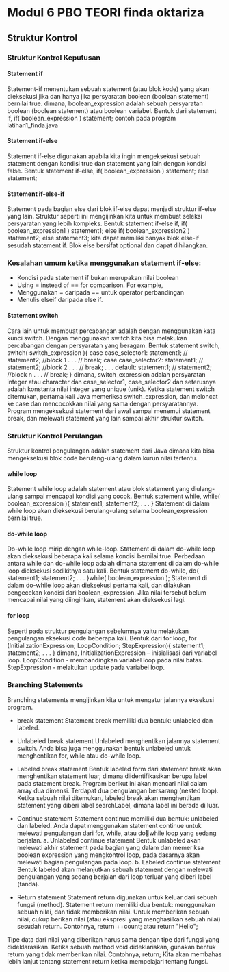 # Modul 6 PBO TEORI finda oktariza

## Struktur Kontrol 

### Struktur Kontrol Keputusan
#### Statement if 
Statement-if menentukan sebuah statement (atau blok kode) yang akan dieksekusi jika dan hanya jika persyaratan boolean (boolean statement) bernilai true. dimana, boolean_expression adalah sebuah persyaratan boolean (boolean statement) atau boolean variabel.
Bentuk dari statement if, 
if( boolean_expression ) 
 statement; 
contoh pada program latihan1_finda.java

#### Statement if-else
Statement if-else digunakan apabila kita ingin mengeksekusi sebuah statement dengan kondisi true dan statement yang lain dengan kondisi false. 
Bentuk statement if-else, 
if( boolean_expression ) 
 statement; 
else 
 statement; 
 
#### Statement if-else-if 
Statement pada bagian else dari blok if-else dapat menjadi struktur if-else yang lain. Struktur seperti ini mengijinkan kita untuk membuat seleksi persyaratan yang lebih kompleks. 
Bentuk statement if-else if, 
if( boolean_expression1 ) 
 statement1; 
else if( boolean_expression2 ) 
 statement2; 
else 
 statement3;
 kita dapat memiliki banyak blok else-if sesudah statement if. Blok else 
bersifat optional dan dapat dihilangkan.
 
### Kesalahan umum ketika menggunakan statement if-else: 
* Kondisi pada statement if bukan merupakan nilai boolean
* Using = instead of == for comparison. For example, 
* Menggunakan = daripada == untuk operator perbandingan
* Menulis elseif daripada else if.


#### Statement switch 
Cara lain untuk membuat percabangan adalah dengan menggunakan kata kunci switch. Dengan menggunakan switch kita bisa melakukan percabangan dengan persyaratan yang beragam.
Bentuk statement switch, 
switch( switch_expression ){ 
 case case_selector1: 
 statement1; // 
 statement2; //block 1 
 . . . // 
 break; 
 case case_selector2: 
 statement1; // 
 statement2; //block 2 
 . . . // 
 break; 
 . . . 
 default: 
 statement1; // 
 statement2; //block n 
 . . . // 
 break; 
} 
dimana, switch_expression adalah persyaratan integer atau character dan 
case_selector1, case_selector2 dan seterusnya adalah konstanta nilai integer yang unique (unik). Ketika statement switch ditemukan, pertama kali Java memeriksa switch_expression, dan meloncat ke case dan mencocokkan nilai yang sama dengan persyaratannya. Program mengeksekusi statement dari awal sampai menemui statement break, dan melewati statement yang lain sampai akhir struktur switch. 

### Struktur Kontrol Perulangan 
Struktur kontrol pengulangan adalah statement dari Java dimana kita bisa mengeksekusi blok code berulang-ulang dalam kurun nilai tertentu.
#### while loop 
Statement while loop adalah statement atau blok statement yang diulang-ulang sampai mencapai kondisi yang cocok. 
Bentuk statement while, 
while( boolean_expression ){ 
 statement1; 
 statement2; 
 . . . 
} 
Statement di dalam while loop akan dieksekusi berulang-ulang selama boolean_expression bernilai true. 

####  do-while loop 
Do-while loop mirip dengan while-loop. Statement di dalam do-while loop akan 
dieksekusi beberapa kali selama kondisi bernilai true. Perbedaan antara while dan do-while loop adalah dimana statement di dalam do-while loop dieksekusi sedikitnya satu kali. 
Bentuk statement do-while, 
do{ 
 statement1; 
 statement2; 
 . . . 
}while( boolean_expression ); 
Statement di dalam do-while loop akan dieksekusi pertama kali, dan dilakukan 
pengecekan kondisi dari boolean_expression. Jika nilai tersebut belum mencapai nilai yang diinginkan, statement akan dieksekusi lagi.

#### for loop 
Seperti pada struktur pengulangan sebelumnya yaitu melakukan pengulangan eksekusi code beberapa kali. 
Bentuk dari for loop, 
for (InitializationExpression; LoopCondition; StepExpression){ 
 statement1; 
 statement2; 
 . . . 
} 
dimana, 
 InitializationExpression – inisialisasi dari variabel loop. 
 LoopCondition - membandingkan variabel loop pada nilai batas. 
 StepExpression - melakukan update pada variabel loop.
 
 ### Branching Statements 
Branching statements mengijinkan kita untuk mengatur jalannya eksekusi program.
* break statement 
Statement break memiliki dua bentuk: unlabeled dan labeled. 
* Unlabeled break statement 
Unlabeled menghentikan jalannya statement switch. Anda bisa juga menggunakan 
bentuk unlabeled untuk menghentikan for, while atau do-while loop.
* Labeled break statement 
Bentuk labeled form dari statement break akan menghentikan statement luar, dimana diidentifikasikan berupa label pada statement break. Program berikut ini akan mencari nilai dalam array dua dimensi. Terdapat dua pengulangan bersarang (nested loop). Ketika sebuah nilai ditemukan, labeled break akan menghentikan statement yang diberi label searchLabel, dimana label ini berada di luar. 
* Continue statement 
Statement continue memiliki dua bentuk: unlabeled dan labeled. Anda dapat 
menggunakan statement continue untuk melewati pengulangan dari for, while, atau dowhile loop yang sedang berjalan. 
a. Unlabeled continue statement 
Bentuk unlabeled akan melewati akhir statement pada bagian yang dalam dan 
memeriksa boolean expression yang mengkontrol loop, pada dasarnya akan melewati bagian pengulangan pada loop.
b. Labeled continue statement 
Bentuk labeled akan melanjutkan sebuah statement dengan melewati pengulangan yang sedang berjalan dari loop terluar yang diberi label (tanda).

* Return statement 
Statement return digunakan untuk keluar dari sebuah fungsi (method). Statement return memiliki dua bentuk: menggunakan sebuah nilai, dan tidak memberikan nilai. 
Untuk memberikan sebuah nilai, cukup berikan nilai (atau ekspresi yang menghasilkan sebuah nilai) sesudah return. Contohnya, 
return ++count; 
atau 
return "Hello"; 

Tipe data dari nilai yang diberikan harus sama dengan tipe dari fungsi yang 
dideklarasikan. Ketika sebuah method void dideklariskan, gunakan bentuk return yang tidak memberikan nilai. Contohnya, 
return; 
Kita akan membahas lebih lanjut tentang statement return ketika mempelajari tentang fungsi.
